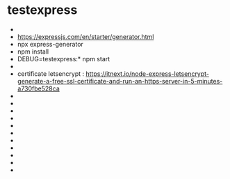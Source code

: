 testexpress
===========
- 
- https://expressjs.com/en/starter/generator.html
- npx express-generator
- npm install
- DEBUG=testexpress:* npm start
- 
- certificate letsencrypt : https://itnext.io/node-express-letsencrypt-generate-a-free-ssl-certificate-and-run-an-https-server-in-5-minutes-a730fbe528ca
- 
- 
- 
- 
- 
- 
- 
- 
- 
- 
- 

